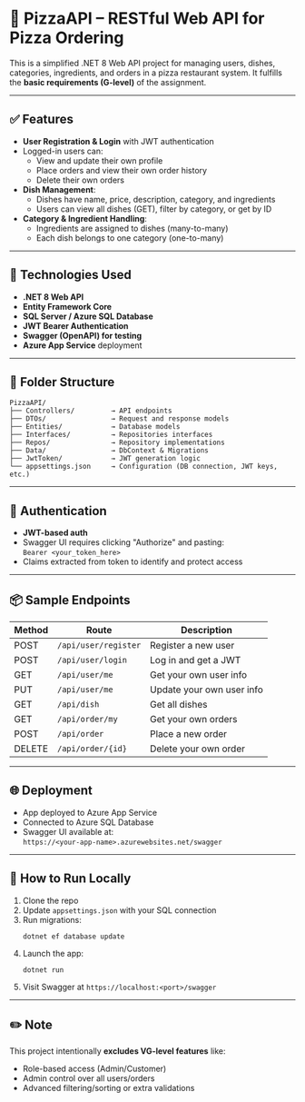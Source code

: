 
# 🍕 PizzaAPI – RESTful Web API for Pizza Ordering

This is a simplified .NET 8 Web API project for managing users, dishes, categories, ingredients, and orders in a pizza restaurant system. It fulfills the **basic requirements (G-level)** of the assignment.

---

## ✅ Features

- **User Registration & Login** with JWT authentication
- Logged-in users can:
  - View and update their own profile
  - Place orders and view their own order history
  - Delete their own orders
- **Dish Management**:
  - Dishes have name, price, description, category, and ingredients
  - Users can view all dishes (GET), filter by category, or get by ID
- **Category & Ingredient Handling**:
  - Ingredients are assigned to dishes (many-to-many)
  - Each dish belongs to one category (one-to-many)

---

## 🧰 Technologies Used

- **.NET 8 Web API**
- **Entity Framework Core**
- **SQL Server / Azure SQL Database**
- **JWT Bearer Authentication**
- **Swagger (OpenAPI) for testing**
- **Azure App Service** deployment

---

## 📂 Folder Structure

```plaintext
PizzaAPI/
├── Controllers/         → API endpoints
├── DTOs/                → Request and response models
├── Entities/            → Database models
├── Interfaces/          → Repositories interfaces
├── Repos/               → Repository implementations
├── Data/                → DbContext & Migrations
├── JwtToken/            → JWT generation logic
└── appsettings.json     → Configuration (DB connection, JWT keys, etc.)
```

---

## 🔐 Authentication

- **JWT-based auth**
- Swagger UI requires clicking "Authorize" and pasting:  
  `Bearer <your_token_here>`
- Claims extracted from token to identify and protect access

---

## 📦 Sample Endpoints

| Method | Route                     | Description                     |
|--------|---------------------------|---------------------------------|
| POST   | `/api/user/register`      | Register a new user             |
| POST   | `/api/user/login`         | Log in and get a JWT            |
| GET    | `/api/user/me`            | Get your own user info          |
| PUT    | `/api/user/me`            | Update your own user info       |
| GET    | `/api/dish`               | Get all dishes                  |
| GET    | `/api/order/my`           | Get your own orders             |
| POST   | `/api/order`              | Place a new order               |
| DELETE | `/api/order/{id}`         | Delete your own order           |

---

## 🌐 Deployment

- App deployed to Azure App Service
- Connected to Azure SQL Database
- Swagger UI available at:  
  `https://<your-app-name>.azurewebsites.net/swagger`

---

## 🚀 How to Run Locally

1. Clone the repo
2. Update `appsettings.json` with your SQL connection
3. Run migrations:
   ```
   dotnet ef database update
   ```
4. Launch the app:
   ```
   dotnet run
   ```
5. Visit Swagger at `https://localhost:<port>/swagger`

---

## ✏️ Note

This project intentionally **excludes VG-level features** like:
- Role-based access (Admin/Customer)
- Admin control over all users/orders
- Advanced filtering/sorting or extra validations
